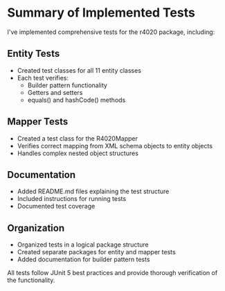 # Summary of Implemented Tests

I've implemented comprehensive tests for the r4020 package, including:

## Entity Tests
- Created test classes for all 11 entity classes
- Each test verifies:
  - Builder pattern functionality
  - Getters and setters
  - equals() and hashCode() methods

## Mapper Tests
- Created a test class for the R4020Mapper
- Verifies correct mapping from XML schema objects to entity objects
- Handles complex nested object structures

## Documentation
- Added README.md files explaining the test structure
- Included instructions for running tests
- Documented test coverage

## Organization
- Organized tests in a logical package structure
- Created separate packages for entity and mapper tests
- Added documentation for builder pattern tests

All tests follow JUnit 5 best practices and provide thorough verification of the functionality.